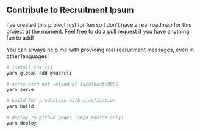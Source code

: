 ## Contribute to Recruitment Ipsum

I've created this project just for fun so I don't have a real roadmap for this project at the moment. Feel free to do a pull request if you have anything fun to add!

You can always help me with providing real recruitment messages, even in other languages!

```bash
# install vue cli
yarn global add @vue/cli

# serve with hot reload at localhost:8080
yarn serve

# build for production with minification
yarn build

# deploy to github pages (repo admins only)
yarn deploy
```
